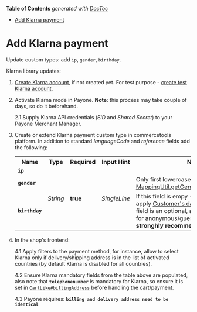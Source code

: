 <!-- START doctoc generated TOC please keep comment here to allow auto update -->
<!-- DON'T EDIT THIS SECTION, INSTEAD RE-RUN doctoc TO UPDATE -->
**Table of Contents**  *generated with [DocToc](https://github.com/thlorenz/doctoc)*

- [Add Klarna payment](#add-klarna-payment)

<!-- END doctoc generated TOC please keep comment here to allow auto update -->

# Add Klarna payment

Update custom types: add `ip`, `gender`, `birthday`.

Klarna library updates:
  1. [Create Klarna account](https://klarna.com/buy-klarna/our-services/klarna-account), if not created yet.
     For test purpose - [create test Klarna account](https://developers.klarna.com/en/de/kpm/apply-for-test-account).
  
  2. Activate Klarna mode in Payone. **Note**: this process may take couple of days, so do it beforehand.
     
     2.1 Supply Klarna API credentials (_EID_ and _Shared Secret_) to your Payone Merchant Manager.
  
  3. Create or extend Klarna payment custom type in commercetools platform. In addition to standard _languageCode_ and _reference_
     fields add the following:

     <table>
     <tr><th>Name</th><th>Type</th><th>Required</th><th>Input Hint</th><th>Notes</th></tr>
     <tr><td><b><code>ip</code></b></td><td rowspan="4"><i>String</i></td><td rowspan="4"><b>true</b></td><td rowspan="4"><i>SingleLine</i></td><td></td></tr>
     <tr><td><b><code>gender</code></b></td><td>Only first lowercase character is used, see <a href="/blob/master/service/src/main/java/com/commercetools/pspadapter/payone/mapping/MappingUtil.java#L181-L181">MappingUtil.getGenderFromPaymentCart()</a></td></tr>
     <tr><td><b><code>birthday</code></b></td><td>If this field is empy - the service will try to apply 
                      <a href="http://dev.commercetools.com/http-api-projects-customers.html#customer">Customer's dateOfBirth</a>, 
                      but this field is an optional, also it is not available for anonymous/guest checkout. 
                      <b>Thus we stronghly recommend to set this field.</b></td></tr>
     
     </table>
     
  4. In the shop's frontend:
     
     4.1 Apply filters to the payment method, for instance, allow to select Klarna only if delivery/shipping address is
     in the list of activated countries (by default Klarna is disabled for all countries).
     
     4.2 Ensure Klarna mandatory fields from the table above are populated, also note that **`telephonenumber`** is 
     mandatory for Klarna, so ensure it is set in [`CartLike#billingAddress`](http://dev.commercetools.com/http-api-projects-carts.html#cart)
     before handling the cart/payment.
     
     4.3 Payone requires: **`billing and delivery address need to be identical`**